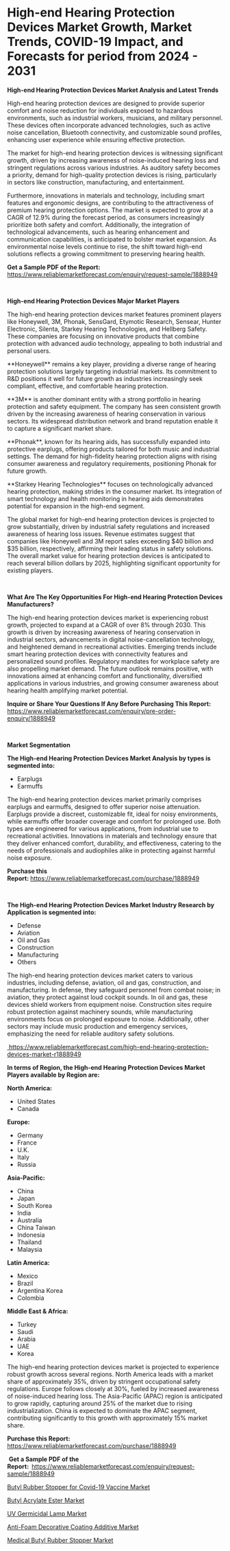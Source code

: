 <p><h1>High-end Hearing Protection Devices Market Growth, Market Trends, COVID-19 Impact, and Forecasts for period from 2024 - 2031</h1></p><p><strong>High-end Hearing Protection Devices Market Analysis and Latest Trends</strong></p>
<p><p>High-end hearing protection devices are designed to provide superior comfort and noise reduction for individuals exposed to hazardous environments, such as industrial workers, musicians, and military personnel. These devices often incorporate advanced technologies, such as active noise cancellation, Bluetooth connectivity, and customizable sound profiles, enhancing user experience while ensuring effective protection.</p><p>The market for high-end hearing protection devices is witnessing significant growth, driven by increasing awareness of noise-induced hearing loss and stringent regulations across various industries. As auditory safety becomes a priority, demand for high-quality protection devices is rising, particularly in sectors like construction, manufacturing, and entertainment.</p><p>Furthermore, innovations in materials and technology, including smart features and ergonomic designs, are contributing to the attractiveness of premium hearing protection options. The market is expected to grow at a CAGR of 12.9% during the forecast period, as consumers increasingly prioritize both safety and comfort. Additionally, the integration of technological advancements, such as hearing enhancement and communication capabilities, is anticipated to bolster market expansion. As environmental noise levels continue to rise, the shift toward high-end solutions reflects a growing commitment to preserving hearing health.</p></p>
<p><strong>Get a Sample PDF of the Report:&nbsp;</strong> <a href="https://www.reliablemarketforecast.com/enquiry/request-sample/1888949?utm_campaign=1134&utm_medium=2&utm_source=Github&utm_content=ia&utm_term=24102024&utm_id=high-end-hearing-protection-devices">https://www.reliablemarketforecast.com/enquiry/request-sample/1888949</a></p>
<p>&nbsp;</p>
<p><strong>High-end Hearing Protection Devices Major Market Players</strong></p>
<p><p>The high-end hearing protection devices market features prominent players like Honeywell, 3M, Phonak, SensGard, Etymotic Research, Sensear, Hunter Electronic, Silenta, Starkey Hearing Technologies, and Hellberg Safety. These companies are focusing on innovative products that combine protection with advanced audio technology, appealing to both industrial and personal users.</p><p>**Honeywell** remains a key player, providing a diverse range of hearing protection solutions largely targeting industrial markets. Its commitment to R&D positions it well for future growth as industries increasingly seek compliant, effective, and comfortable hearing protection. </p><p>**3M** is another dominant entity with a strong portfolio in hearing protection and safety equipment. The company has seen consistent growth driven by the increasing awareness of hearing conservation in various sectors. Its widespread distribution network and brand reputation enable it to capture a significant market share.</p><p>**Phonak**, known for its hearing aids, has successfully expanded into protective earplugs, offering products tailored for both music and industrial settings. The demand for high-fidelity hearing protection aligns with rising consumer awareness and regulatory requirements, positioning Phonak for future growth.</p><p>**Starkey Hearing Technologies** focuses on technologically advanced hearing protection, making strides in the consumer market. Its integration of smart technology and health monitoring in hearing aids demonstrates potential for expansion in the high-end segment.</p><p>The global market for high-end hearing protection devices is projected to grow substantially, driven by industrial safety regulations and increased awareness of hearing loss issues. Revenue estimates suggest that companies like Honeywell and 3M report sales exceeding $40 billion and $35 billion, respectively, affirming their leading status in safety solutions. The overall market value for hearing protection devices is anticipated to reach several billion dollars by 2025, highlighting significant opportunity for existing players.</p></p>
<p>&nbsp;</p>
<p><strong>What Are The Key Opportunities For High-end Hearing Protection Devices Manufacturers?</strong></p>
<p><p>The high-end hearing protection devices market is experiencing robust growth, projected to expand at a CAGR of over 8% through 2030. This growth is driven by increasing awareness of hearing conservation in industrial sectors, advancements in digital noise-cancellation technology, and heightened demand in recreational activities. Emerging trends include smart hearing protection devices with connectivity features and personalized sound profiles. Regulatory mandates for workplace safety are also propelling market demand. The future outlook remains positive, with innovations aimed at enhancing comfort and functionality, diversified applications in various industries, and growing consumer awareness about hearing health amplifying market potential.</p></p>
<p><strong>Inquire or Share Your Questions If Any Before Purchasing This Report:</strong> <a href="https://www.reliablemarketforecast.com/enquiry/pre-order-enquiry/1888949?utm_campaign=1134&utm_medium=2&utm_source=Github&utm_content=ia&utm_term=24102024&utm_id=high-end-hearing-protection-devices">https://www.reliablemarketforecast.com/enquiry/pre-order-enquiry/1888949</a></p>
<p>&nbsp;</p>
<p><strong>Market Segmentation</strong></p>
<p><strong>The High-end Hearing Protection Devices Market Analysis by types is segmented into:</strong></p>
<p><ul><li>Earplugs</li><li>Earmuffs</li></ul></p>
<p><p>The high-end hearing protection devices market primarily comprises earplugs and earmuffs, designed to offer superior noise attenuation. Earplugs provide a discreet, customizable fit, ideal for noisy environments, while earmuffs offer broader coverage and comfort for prolonged use. Both types are engineered for various applications, from industrial use to recreational activities. Innovations in materials and technology ensure that they deliver enhanced comfort, durability, and effectiveness, catering to the needs of professionals and audiophiles alike in protecting against harmful noise exposure.</p></p>
<p><strong>Purchase this Report:&nbsp;</strong><a href="https://www.reliablemarketforecast.com/purchase/1888949?utm_campaign=1134&utm_medium=2&utm_source=Github&utm_content=ia&utm_term=24102024&utm_id=high-end-hearing-protection-devices">https://www.reliablemarketforecast.com/purchase/1888949</a></p>
<p>&nbsp;</p>
<p><strong>The High-end Hearing Protection Devices Market Industry Research by Application is segmented into:</strong></p>
<p><ul><li>Defense</li><li>Aviation</li><li>Oil and Gas</li><li>Construction</li><li>Manufacturing</li><li>Others</li></ul></p>
<p><p>The high-end hearing protection devices market caters to various industries, including defense, aviation, oil and gas, construction, and manufacturing. In defense, they safeguard personnel from combat noise; in aviation, they protect against loud cockpit sounds. In oil and gas, these devices shield workers from equipment noise. Construction sites require robust protection against machinery sounds, while manufacturing environments focus on prolonged exposure to noise. Additionally, other sectors may include music production and emergency services, emphasizing the need for reliable auditory safety solutions.</p></p>
<p><a href="https://www.reliablemarketforecast.com/high-end-hearing-protection-devices-market-r1888949?utm_campaign=1134&utm_medium=2&utm_source=Github&utm_content=ia&utm_term=24102024&utm_id=high-end-hearing-protection-devices">&nbsp;https://www.reliablemarketforecast.com/high-end-hearing-protection-devices-market-r1888949</a></p>
<p><strong>In terms of Region, the High-end Hearing Protection Devices Market Players available by Region are:</strong></p>
<p>
    <p> <strong> North America: </strong>
        <ul>
            <li>United States</li>
            <li>Canada</li>
        </ul>
        </p> 
    <p> <strong> Europe: </strong>
        <ul>
            <li>Germany</li>
            <li>France</li>
            <li>U.K.</li>
            <li>Italy</li>
            <li>Russia</li>
        </ul>
        </p> 
    <p> <strong> Asia-Pacific: </strong>
        <ul>
            <li>China</li>
            <li>Japan</li>
            <li>South Korea</li>
            <li>India</li>
            <li>Australia</li>
            <li>China Taiwan</li>
            <li>Indonesia</li>
            <li>Thailand</li>
            <li>Malaysia</li>
        </ul>
        </p> 
    <p> <strong> Latin America: </strong>
        <ul>
            <li>Mexico</li>
            <li>Brazil</li>
            <li>Argentina Korea</li>
            <li>Colombia</li>
        </ul>
        </p> 
    <p> <strong> Middle East & Africa: </strong>
        <ul>
            <li>Turkey</li>
            <li>Saudi</li>
            <li>Arabia</li>
            <li>UAE</li>
            <li>Korea</li>
        </ul>
    </p>
    </p>
<p><p>The high-end hearing protection devices market is projected to experience robust growth across several regions. North America leads with a market share of approximately 35%, driven by stringent occupational safety regulations. Europe follows closely at 30%, fueled by increased awareness of noise-induced hearing loss. The Asia-Pacific (APAC) region is anticipated to grow rapidly, capturing around 25% of the market due to rising industrialization. China is expected to dominate the APAC segment, contributing significantly to this growth with approximately 15% market share.</p></p>
<p><strong>Purchase this Report: </strong><a href="https://www.reliablemarketforecast.com/purchase/1888949?utm_campaign=1134&utm_medium=2&utm_source=Github&utm_content=ia&utm_term=24102024&utm_id=high-end-hearing-protection-devices">https://www.reliablemarketforecast.com/purchase/1888949</a></p>
<p>&nbsp;<strong>Get a Sample PDF of the Report:&nbsp;&nbsp;</strong><a href="https://www.reliablemarketforecast.com/enquiry/request-sample/1888949?utm_campaign=1134&utm_medium=2&utm_source=Github&utm_content=ia&utm_term=24102024&utm_id=high-end-hearing-protection-devices">https://www.reliablemarketforecast.com/enquiry/request-sample/1888949</a></p>
<p><strong></strong></p>
<p><p><a href="https://github.com/alea79alre/Market-Research-Report-List-1/blob/main/butyl-rubber-stopper-for-covid-19-vaccine-market.md?utm_campaign=1134&utm_medium=2&utm_source=Github&utm_content=ia&utm_term=24102024&utm_id=high-end-hearing-protection-devices">Butyl Rubber Stopper for Covid-19 Vaccine Market</a></p><p><a href="https://www.linkedin.com/pulse/butyl-acrylate-ester-market-evolution-key-trends-regional-alyhc?utm_campaign=1134&utm_medium=2&utm_source=Github&utm_content=ia&utm_term=24102024&utm_id=high-end-hearing-protection-devices">Butyl Acrylate Ester Market</a></p><p><a href="https://issuu.com/reportprime-2/docs/uv-germicidal-lamp-market-size-2030.pptx?utm_campaign=1134&utm_medium=2&utm_source=Github&utm_content=ia&utm_term=24102024&utm_id=high-end-hearing-protection-devices">UV Germicidal Lamp Market</a></p><p><a href="https://www.linkedin.com/pulse/influencing-factors-anti-foam-decorative-coating-additive-fd9rc?utm_campaign=1134&utm_medium=2&utm_source=Github&utm_content=ia&utm_term=24102024&utm_id=high-end-hearing-protection-devices">Anti-Foam Decorative Coating Additive Market</a></p><p><a href="https://github.com/malika4dt4reta/Market-Research-Report-List-1/blob/main/medical-butyl-rubber-stopper-market.md?utm_campaign=1134&utm_medium=2&utm_source=Github&utm_content=ia&utm_term=24102024&utm_id=high-end-hearing-protection-devices">Medical Butyl Rubber Stopper Market</a></p></p>